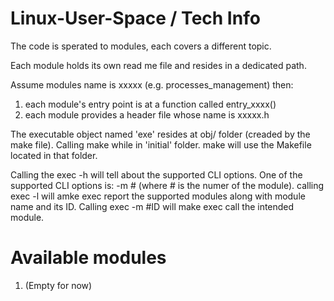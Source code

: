 # Linux-User-Space / Tech Info

The code is sperated to modules, each covers a different topic.

Each module holds its own read me file and resides in a dedicated path.

Assume modules name is xxxxx (e.g. processes_management) then:
1. each module's entry point is at a function called entry_xxxx()
2. each module provides a header file whose name is xxxxx.h

The executable object named 'exe' resides at obj/ folder (creaded by the make file).
Calling make while in 'initial' folder. make will use the Makefile located in that folder.

Calling the exec -h will tell about the supported CLI options.
One of the supported CLI options is: -m # (where # is the numer of the module).
calling exec -l will amke exec report the supported modules along with module name and its ID.
Calling exec -m #ID will make exec call the intended module.

# Available modules

1. (Empty for now)

